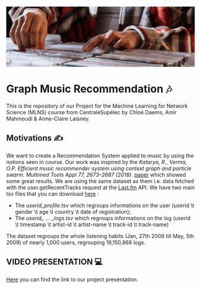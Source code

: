 ![cover](cover_MLNS.jpg)
# Graph Music Recommendation 🎶 
This is the repository of our Project for the Machine Learning for Network Science (MLNS) course from CentraleSupélec by Chloé Daems, Amir Mahmoudi & Anne-Claire Laisney.

## Motivations ✍️

We want to create a Recommendation System applied to music by using the notions seen in course. Our work was inspired by the *Katarya, R., Verma, O.P. Efficient music recommender system using context graph and particle swarm. Multimed Tools Appl 77, 2673–2687 (2018).* [paper](https://link.springer.com/article/10.1007/s11042-017-4447-x) which showed some great results. We are using the same dataset as them i.e. data fetched with the user.getRecentTracks request at the [Last.fm](https://www.last.fm/api/show/user.getRecentTracks) API. 
We have two main tsv files that you can download [here](http://mtg.upf.edu/static/datasets/last.fm/lastfm-dataset-1K.tar.gz) :

* The *userid_profile.tsv* which regroups informations on the user (userid \t gender \t age \t country \t date of registration);
* The *userid_ ... _logs.tsv* which regroups informations on the log (userid \t timestamp \t artist-id \t artist-name \t track-id \t track-name)

The dataset regroups the whole listening habits (Jan, 27th 2008 till May, 5th 2009) of nearly 1,000 users, regrouping 19,150,868 logs.

## VIDEO PRESENTATION 💻
[Here](https://www.youtube.com/watch?v=lA3-o_CAF0s) you can find the link to our project presentation.

